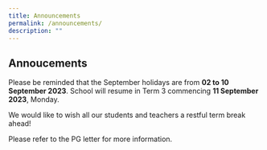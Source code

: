```yaml
---
title: Announcements
permalink: /announcements/
description: ""
---
```

## Annoucements


Please be reminded that the September holidays are from **02 to 10 September 2023**. School will resume in Term 3 commencing **11 September 2023**, Monday.

We would like to wish all our students and teachers a restful term break ahead!

Please refer to the PG letter for more information.